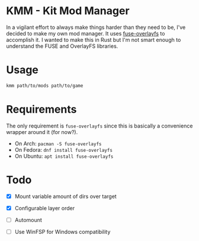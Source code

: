 # KMM - Kit Mod Manager
In a vigilant effort to always make things harder than they need to be, I've decided to make my own mod manager. It uses [fuse-overlayfs](https://github.com/containers/fuse-overlayfs) to accomplish it.
I wanted to make this in Rust but I'm not smart enough to understand the FUSE and OverlayFS libraries.

# Usage

```sh
kmm path/to/mods path/to/game
```

# Requirements
The only requirement is `fuse-overlayfs` since this is basically a convenience wrapper around it (for now?).

* On Arch: `pacman -S fuse-overlayfs`
* On Fedora: `dnf install fuse-overlayfs`
* On Ubuntu: `apt install fuse-overlayfs`

# Todo
- [x] Mount variable amount of dirs over target
- [x] Configurable layer order
- [ ] Automount
- [ ] Use WinFSP for Windows compatibility

